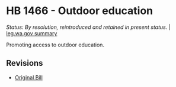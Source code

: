 # HB 1466 - Outdoor education
*Status: By resolution, reintroduced and retained in present status.* | [leg.wa.gov summary](https://app.leg.wa.gov/billsummary?BillNumber=1466&Year=2021)

Promoting access to outdoor education.

## Revisions
* [Original Bill](1/)